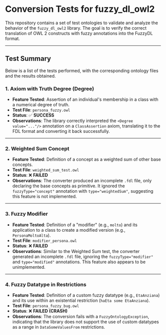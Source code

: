 # Conversion Tests for fuzzy_dl_owl2

This repository contains a set of test ontologies to validate and analyze the behavior of the `fuzzy_dl_owl2` library. The goal is to verify the correct translation of OWL 2 constructs with fuzzy annotations into the FuzzyDL format.

---

## Test Summary

Below is a list of the tests performed, with the corresponding ontology files and the results obtained.

### 1. Axiom with Truth Degree (Degree)
* **Feature Tested**: Assertion of an individual's membership in a class with a numerical degree of truth.
* **Test File**: `persona_fuzzy.owl`
* **Status**: ✅ **SUCCESS**
* **Observations**: The library correctly interpreted the `<Degree value="..."/>` annotation on a `ClassAssertion` axiom, translating it to the FDL format and converting it back successfully.

---

### 2. Weighted Sum Concept
* **Feature Tested**: Definition of a concept as a weighted sum of other base concepts.
* **Test File**: `weighted_sum_test.owl`
* **Status**: ❌ **FAILED**
* **Observations**: The converter produced an incomplete `.fdl` file, only declaring the base concepts as primitive. It ignored the `fuzzyType="concept"` annotation with `type="weightedSum"`, suggesting this feature is not implemented.

---

### 3. Fuzzy Modifier
* **Feature Tested**: Definition of a "modifier" (e.g., `molto`) and its application to a class to create a modified version (e.g., `PersonaMoltoAlta`).
* **Test File**: `modifier_persona.owl`
* **Status**: ❌ **FAILED**
* **Observations**: Similar to the Weighted Sum test, the converter generated an incomplete `.fdl` file, ignoring the `fuzzyType="modifier"` and `type="modified"` annotations. This feature also appears to be unimplemented.

---

### 4. Fuzzy Datatype in Restrictions
* **Feature Tested**: Definition of a custom fuzzy datatype (e.g., `EtaAnziana`) and its use within an existential restriction (`haEta some EtaAnziana`).
* **Test File**: `persona_fuzzy_bug.owl`
* **Status**: ❌ **FAILED (CRASH)**
* **Observations**: The conversion fails with a `FuzzyOntologyException`, indicating that the library does not support the use of custom datatypes as a range in `DataSomeValuesFrom` restrictions.